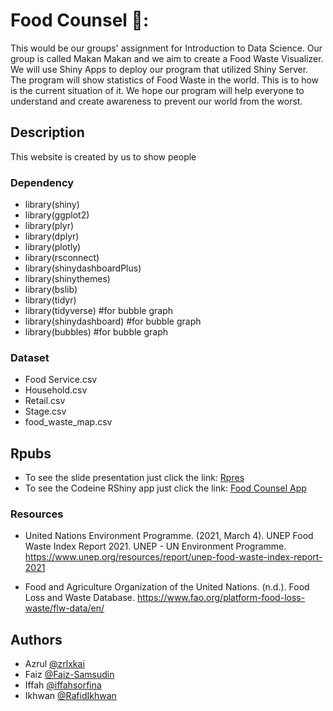 
# Food Counsel 🥫:

This would be our groups' assignment for Introduction to Data Science. Our group is called Makan Makan and we aim to create a Food Waste Visualizer. We will use Shiny Apps to deploy our program that utilized Shiny Server. The program will show statistics of Food Waste in the world. This is to how is the current situation of it. We hope our program will help everyone to understand and create awareness to prevent our world from the worst. 

## Description

This website is created by us to show people 

### Dependency
* library(shiny)
* library(ggplot2)
* library(plyr)
* library(dplyr)
* library(plotly)
* library(rsconnect)
* library(shinydashboardPlus)
* library(shinythemes)
* library(bslib)
* library(tidyr)
* library(tidyverse) #for bubble graph
* library(shinydashboard) #for bubble graph
* library(bubbles) #for bubble graph

### Dataset

* Food Service.csv
* Household.csv
* Retail.csv
* Stage.csv
* food_waste_map.csv

## Rpubs
- To see the slide presentation just click the link:
[Rpres](https://rpubs.com/assalik/Codeine)
- To see the Codeine RShiny app just click the link:
[Food Counsel App](https://azrulhaikal.shinyapps.io/Food_Counsel/)

### Resources
 - United Nations Environment Programme. (2021, March 4). UNEP Food Waste Index Report 2021. UNEP - UN Environment Programme. https://www.unep.org/resources/report/unep-food-waste-index-report-2021

- Food and Agriculture Organization of the United Nations. (n.d.). Food Loss and Waste Database. https://www.fao.org/platform-food-loss-waste/flw-data/en/


## Authors

- Azrul [@zrlxkai](https://github.com/zrlxkai)
- Faiz [@Faiz-Samsudin](https://github.com/Faiz-Samsudin)
- Iffah [@iffahsorfina](https://github.com/iffahsorfina)
- Ikhwan [@RafidIkhwan](https://github.com/RafidIkhwan)
